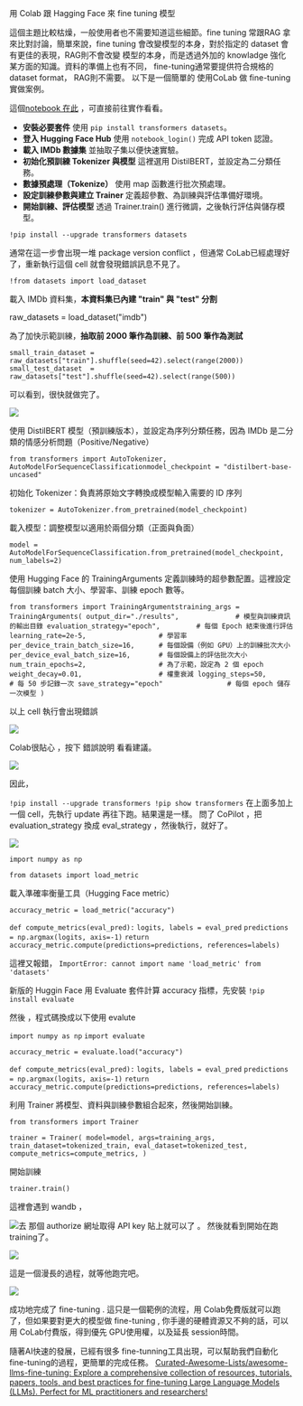 
用 Colab 跟 Hagging Face 來 fine tuning 模型

這個主題比較枯燥，一般使用者也不需要知道這些細節。fine tuning 常跟RAG 拿來比對討論，簡單來說，fine tuning 會改變模型的本身，對於指定的 dataset 會有更佳的表現，RAG則不會改變 模型的本身，而是透過外加的 knowladge 強化某方面的知識。資料的準備上也有不同， fine-tuning通常要提供符合規格的 dataset format， RAG則不需要。
以下是一個簡單的 使用CoLab 做 fine-tuning 實做案例。

這個[notebook 在此](https://colab.research.google.com/drive/1F0eaLoSdNdaLsR31J7p_eDzHJD82T-jF?usp=sharing) ，可直接前往實作看看。

* **安裝必要套件**
  使用 `pip install transformers datasets`。
* **登入 Hugging Face Hub**
  使用 `notebook_login()` 完成 API token 認證。
* **載入 IMDb 數據集**
  並抽取子集以便快速實驗。
* **初始化預訓練 Tokenizer 與模型**
  這裡選用 DistilBERT，並設定為二分類任務。
* **數據預處理（Tokenize）**
  使用 map 函數進行批次預處理。
* **設定訓練參數與建立 Trainer**
  定義超參數、為訓練與評估準備好環境。
* **開始訓練、評估模型**
  透過 Trainer.train() 進行微調，之後執行評估與儲存模型。

`!pip install --upgrade transformers datasets`

通常在這一步會出現一堆 package version conflict ，但通常 CoLab已經處理好了，重新執行這個 cell 就會發現錯誤訊息不見了。

`!from datasets import load_dataset`

載入 IMDb 資料集，**本資料集已內建 "train" 與 "test" 分割**

raw_datasets = load_dataset("imdb")

為了加快示範訓練，**抽取前 2000 筆作為訓練、前 500 筆作為測試**

`small_train_dataset = raw_datasets["train"].shuffle(seed=42).select(range(2000)) small_test_dataset  = raw_datasets["test"].shuffle(seed=42).select(range(500))`

可以看到，很快就做完了。

![](assets/20250503_101339_image.png)

使用 DistilBERT 模型（預訓練版本），並設定為序列分類任務，因為 IMDb 是二分類的情感分析問題（Positive/Negative）

`from transformers import AutoTokenizer, AutoModelForSequenceClassificationmodel_checkpoint = "distilbert-base-uncased"`

初始化 Tokenizer：負責將原始文字轉換成模型輸入需要的 ID 序列

`tokenizer = AutoTokenizer.from_pretrained(model_checkpoint)`

載入模型：調整模型以適用於兩個分類（正面與負面）

`model = AutoModelForSequenceClassification.from_pretrained(model_checkpoint, num_labels=2)`

使用 Hugging Face 的 TrainingArguments 定義訓練時的超參數配置。這裡設定每個訓練 batch 大小、學習率、訓練 epoch 數等。

`from transformers import TrainingArgumentstraining_args = TrainingArguments( output_dir="./results",              # 模型與訓練資訊的輸出目錄 evaluation_strategy="epoch",         # 每個 Epoch 結束後進行評估 learning_rate=2e-5,                  # 學習率 per_device_train_batch_size=16,      # 每個設備（例如 GPU）上的訓練批次大小 per_device_eval_batch_size=16,       # 每個設備上的評估批次大小 num_train_epochs=2,                  # 為了示範，設定為 2 個 epoch weight_decay=0.01,                   # 權重衰減 logging_steps=50,                    # 每 50 步記錄一次 save_strategy="epoch"                # 每個 epoch 儲存一次模型 )`

以上 cell 執行會出現錯誤

![](assets/20250503_115945_image.png)

Colab很貼心 ，按下 錯誤說明 看看建議。

![](assets/20250503_120200_image.png)

因此，

`!pip install --upgrade transformers !pip show transformers`
在上面多加上一個 cell，先執行 update 再往下跑。結果還是一樣。
問了 CoPilot ，把 evaluation_strategy 換成 eval_strategy ，然後執行，就好了。

![](assets/20250503_121646_image.png)

`import numpy as np `

`from datasets import load_metric`

載入準確率衡量工具（Hugging Face metric）

`accuracy_metric = load_metric("accuracy")`

`def compute_metrics(eval_pred):`
`logits, labels = eval_pred`
`predictions = np.argmax(logits, axis=-1)`
`return accuracy_metric.compute(predictions=predictions, references=labels)`

這裡又報錯，
`ImportError: cannot import name 'load_metric' from 'datasets'`

新版的 Huggin Face 用 Evaluate 套件計算 accuracy 指標，先安裝
`!pip install evaluate`

然後 ，程式碼換成以下使用 evalute

`import numpy as np`
`import evaluate`

`accuracy_metric = evaluate.load("accuracy")`

`def compute_metrics(eval_pred):`
`logits, labels = eval_pred`
`predictions = np.argmax(logits, axis=-1)`
`return accuracy_metric.compute(predictions=predictions, references=labels)`

利用 Trainer 將模型、資料與訓練參數組合起來，然後開始訓練。

`from transformers import Trainer`

`trainer = Trainer( model=model, args=training_args, train_dataset=tokenized_train, eval_dataset=tokenized_test, compute_metrics=compute_metrics, )`

開始訓練

`trainer.train()`

這裡會遇到 wandb ，

![](assets/20250503_125408_image.png)去 那個 authorize 網址取得 API key 貼上就可以了 。
然後就看到開始在跑 training了。

![](assets/20250503_130052_image.png)

這是一個漫長的過程，就等他跑完吧。


![](assets/20250503_135721_image.png)

成功地完成了 fine-tuning .
這只是一個範例的流程，用 Colab免費版就可以跑了，但如果要對更大的模型做 fine-tuning , 你手邊的硬體資源又不夠的話，可以用 CoLab付費版，得到優先 GPU使用權，以及延長 session時間。

隨著AI快速的發展，已經有很多 fine-tunning工具出現，可以幫助我們自動化 fine-tuning的過程，更簡單的完成任務。
[Curated-Awesome-Lists/awesome-llms-fine-tuning: Explore a comprehensive collection of resources, tutorials, papers, tools, and best practices for fine-tuning Large Language Models (LLMs). Perfect for ML practitioners and researchers!](https://github.com/Curated-Awesome-Lists/awesome-llms-fine-tuning?tab=readme-ov-file)
